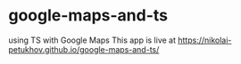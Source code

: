 # google-maps-and-ts
using TS with Google Maps
This app is live at https://nikolai-petukhov.github.io/google-maps-and-ts/
